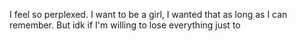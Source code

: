 I feel so perplexed. I want to be a girl, I wanted that as long as I can remember. But idk if I'm willing to lose everything just to 